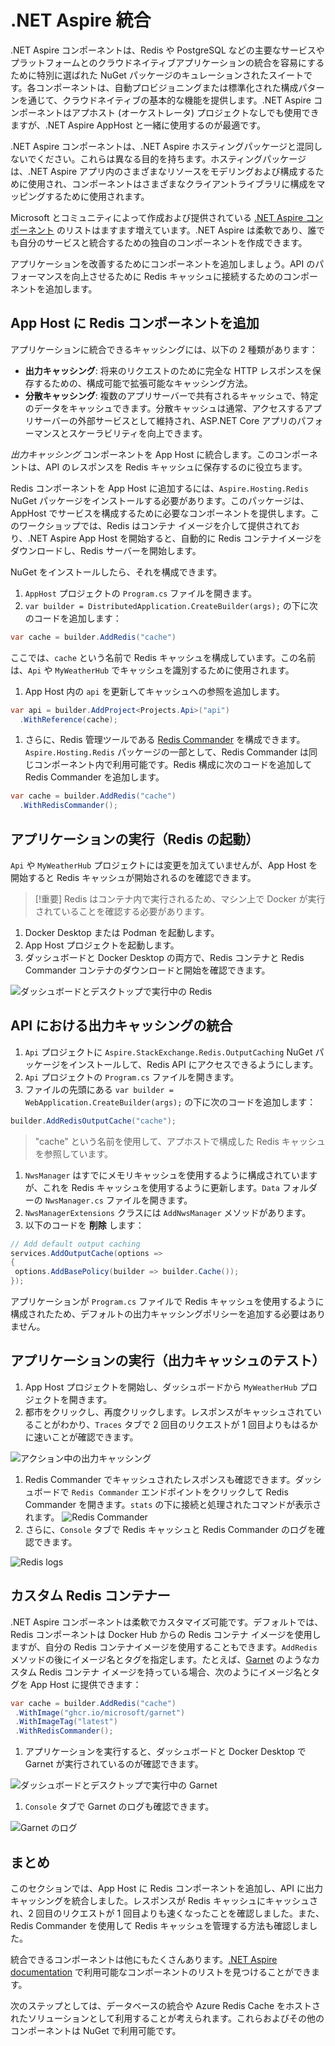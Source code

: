 # .NET Aspire 統合

.NET Aspire コンポーネントは、Redis や PostgreSQL などの主要なサービスやプラットフォームとのクラウドネイティブアプリケーションの統合を容易にするために特別に選ばれた NuGet パッケージのキュレーションされたスイートです。各コンポーネントは、自動プロビジョニングまたは標準化された構成パターンを通じて、クラウドネイティブの基本的な機能を提供します。.NET Aspire コンポーネントはアプホスト (オーケストレータ) プロジェクトなしでも使用できますが、.NET Aspire AppHost と一緒に使用するのが最適です。

.NET Aspire コンポーネントは、.NET Aspire ホスティングパッケージと混同しないでください。これらは異なる目的を持ちます。ホスティングパッケージは、.NET Aspire アプリ内のさまざまなリソースをモデリングおよび構成するために使用され、コンポーネントはさまざまなクライアントライブラリに構成をマッピングするために使用されます。

Microsoft とコミュニティによって作成および提供されている  [.NET Aspire コンポーネント](https://learn.microsoft.com/dotnet/aspire/fundamentals/components-overview?tabs=dotnet-cli#available-components) のリストはますます増えています。.NET Aspire は柔軟であり、誰でも自分のサービスと統合するための独自のコンポーネントを作成できます。

アプリケーションを改善するためにコンポーネントを追加しましょう。API のパフォーマンスを向上させるために Redis キャッシュに接続するためのコンポーネントを追加します。

## App Host に Redis コンポーネントを追加

アプリケーションに統合できるキャッシングには、以下の 2 種類があります：

- **出力キャッシング**: 将来のリクエストのために完全な HTTP レスポンスを保存するための、構成可能で拡張可能なキャッシング方法。
- **分散キャッシング**: 複数のアプリサーバーで共有されるキャッシュで、特定のデータをキャッシュできます。分散キャッシュは通常、アクセスするアプリサーバーの外部サービスとして維持され、ASP.NET Core アプリのパフォーマンスとスケーラビリティを向上できます。

_出力キャッシング_ コンポーネントを App Host に統合します。このコンポーネントは、API のレスポンスを Redis キャッシュに保存するのに役立ちます。

Redis コンポーネントを App Host に追加するには、`Aspire.Hosting.Redis` NuGet パッケージをインストールする必要があります。このパッケージは、AppHost でサービスを構成するために必要なコンポーネントを提供します。このワークショップでは、Redis はコンテナ イメージを介して提供されており、.NET Aspire App Host を開始すると、自動的に Redis コンテナイメージをダウンロードし、Redis サーバーを開始します。

NuGet をインストールしたら、それを構成できます。

1. `AppHost` プロジェクトの `Program.cs` ファイルを開きます。
1. `var builder = DistributedApplication.CreateBuilder(args);` の下に次のコードを追加します：

 ```csharp
 var cache = builder.AddRedis("cache")
 ```

 ここでは、`cache` という名前で Redis キャッシュを構成しています。この名前は、`Api` や `MyWeatherHub` でキャッシュを識別するために使用されます。

1. App Host 内の `api` を更新してキャッシュへの参照を追加します。

 ```csharp
 var api = builder.AddProject<Projects.Api>("api")
   .WithReference(cache);
 ```

1. さらに、Redis 管理ツールである [Redis Commander](https://joeferner.github.io/redis-commander/) を構成できます。`Aspire.Hosting.Redis` パッケージの一部として、Redis Commander は同じコンポーネント内で利用可能です。Redis 構成に次のコードを追加して Redis Commander を追加します。

 ```csharp
 var cache = builder.AddRedis("cache")
   .WithRedisCommander();
 ```

## アプリケーションの実行（Redis の起動）

`Api` や `MyWeatherHub` プロジェクトには変更を加えていませんが、App Host を開始すると Redis キャッシュが開始されるのを確認できます。

> [!重要]
> Redis はコンテナ内で実行されるため、マシン上で Docker が実行されていることを確認する必要があります。

1. Docker Desktop または Podman を起動します。
1. App Host プロジェクトを起動します。
1. ダッシュボードと Docker Desktop の両方で、Redis コンテナと Redis Commander コンテナのダウンロードと開始を確認できます。

 ![ダッシュボードとデスクトップで実行中の Redis](.../media/redis-started.png)

## API における出力キャッシングの統合

1. `Api` プロジェクトに `Aspire.StackExchange.Redis.OutputCaching` NuGet パッケージをインストールして、Redis API にアクセスできるようにします。
1. `Api` プロジェクトの `Program.cs` ファイルを開きます。
1. ファイルの先頭にある `var builder = WebApplication.CreateBuilder(args);` の下に次のコードを追加します：

 ```csharp
 builder.AddRedisOutputCache("cache");
 ```

 > "cache" という名前を使用して、アプホストで構成した Redis キャッシュを参照しています。

1. `NwsManager` はすでにメモリキャッシュを使用するように構成されていますが、これを Redis キャッシュを使用するように更新します。`Data` フォルダーの `NwsManager.cs` ファイルを開きます。
1. `NwsManagerExtensions` クラスには `AddNwsManager` メソッドがあります。
1. 以下のコードを **削除** します：

 ```csharp
 // Add default output caching
 services.AddOutputCache(options =>
 {
  options.AddBasePolicy(builder => builder.Cache());
 });
 ```

 アプリケーションが `Program.cs` ファイルで Redis キャッシュを使用するように構成されたため、デフォルトの出力キャッシングポリシーを追加する必要はありません。

## アプリケーションの実行（出力キャッシュのテスト）

1. App Host プロジェクトを開始し、ダッシュボードから `MyWeatherHub` プロジェクトを開きます。
1. 都市をクリックし、再度クリックします。レスポンスがキャッシュされていることがわかり、`Traces` タブで 2 回目のリクエストが 1 回目よりもはるかに速いことが確認できます。

 ![アクション中の出力キャッシング](.../media/output-caching.png)

1. Redis Commander でキャッシュされたレスポンスも確認できます。ダッシュボードで `Redis Commander` エンドポイントをクリックして Redis Commander を開きます。`stats` の下に接続と処理されたコマンドが表示されます。
 ![Redis Commander](.../media/redis-commander.png)
1. さらに、`Console` タブで Redis キャッシュと Redis Commander のログを確認できます。

 ![Redis logs](.../media/redis-logs.png)

## カスタム Redis コンテナー

.NET Aspire コンポーネントは柔軟でカスタマイズ可能です。デフォルトでは、Redis コンポーネントは Docker Hub からの Redis コンテナ イメージを使用しますが、自分の Redis コンテナイメージを使用することもできます。`AddRedis` メソッドの後にイメージ名とタグを指定します。たとえば、[Garnet](https://github.com/microsoft/garnet) のようなカスタム Redis コンテナ イメージを持っている場合、次のようにイメージ名とタグを App Host に提供できます：

```csharp
var cache = builder.AddRedis("cache")
 .WithImage("ghcr.io/microsoft/garnet")
 .WithImageTag("latest")
 .WithRedisCommander();
```

1. アプリケーションを実行すると、ダッシュボードと Docker Desktop で Garnet が実行されているのが確認できます。

 ![ダッシュボードとデスクトップで実行中の Garnet](.../media/garnet-started.png)

1. `Console` タブで Garnet のログも確認できます。

 ![Garnet のログ](.../media/garnet-logs.png)

## まとめ

このセクションでは、App Host に Redis コンポーネントを追加し、API に出力キャッシングを統合しました。レスポンスが Redis キャッシュにキャッシュされ、2 回目のリクエストが 1 回目よりも速くなったことを確認しました。また、Redis Commander を使用して Redis キャッシュを管理する方法も確認しました。

統合できるコンポーネントは他にもたくさんあります。[.NET Aspire documentation](https://learn.microsoft.com/dotnet/aspire/fundamentals/components-overview?tabs=dotnet-cli#available-components) で利用可能なコンポーネントのリストを見つけることができます。

次のステップとしては、データベースの統合や Azure Redis Cache をホストされたソリューションとして利用することが考えられます。これらおよびその他のコンポーネントは NuGet で利用可能です。
